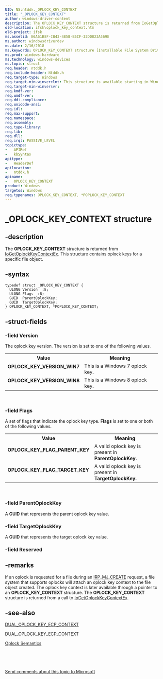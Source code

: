 ```yaml
---
UID: NS:ntddk._OPLOCK_KEY_CONTEXT
title: "_OPLOCK_KEY_CONTEXT"
author: windows-driver-content
description: The OPLOCK_KEY_CONTEXT structure is returned from IoGetOplockKeyContextEx. This structure contains oplock keys for a specific file object.
old-location: ifsk\oplock_key_context.htm
old-project: ifsk
ms.assetid: E6A61B8F-CB43-4858-B5CF-32DD022A569E
ms.author: windowsdriverdev
ms.date: 2/16/2018
ms.keywords: OPLOCK_KEY_CONTEXT structure [Installable File System Drivers], *POPLOCK_KEY_CONTEXT, POPLOCK_KEY_CONTEXT, OPLOCK_KEY_FLAG_TARGET_KEY, ifsk.oplock_key_context, OPLOCK_KEY_CONTEXT, ntddk/POPLOCK_KEY_CONTEXT, OPLOCK_KEY_VERSION_WIN8, POPLOCK_KEY_CONTEXT structure pointer [Installable File System Drivers], OPLOCK_KEY_FLAG_PARENT_KEY, ntddk/OPLOCK_KEY_CONTEXT, OPLOCK_KEY_VERSION_WIN7, _OPLOCK_KEY_CONTEXT
ms.prod: windows-hardware
ms.technology: windows-devices
ms.topic: struct
req.header: ntddk.h
req.include-header: Ntddk.h
req.target-type: Windows
req.target-min-winverclnt: This structure is available starting in Windows 8.
req.target-min-winversvr: 
req.kmdf-ver: 
req.umdf-ver: 
req.ddi-compliance: 
req.unicode-ansi: 
req.idl: 
req.max-support: 
req.namespace: 
req.assembly: 
req.type-library: 
req.lib: 
req.dll: 
req.irql: PASSIVE_LEVEL
topictype:
-	APIRef
-	kbSyntax
apitype:
-	HeaderDef
apilocation:
-	ntddk.h
apiname:
-	OPLOCK_KEY_CONTEXT
product: Windows
targetos: Windows
req.typenames: OPLOCK_KEY_CONTEXT, *POPLOCK_KEY_CONTEXT
---
```


# _OPLOCK_KEY_CONTEXT structure


## -description


The <b>OPLOCK_KEY_CONTEXT</b> structure is returned from <a href="..\ntddk\nf-ntddk-iogetoplockkeycontextex.md">IoGetOplockKeyContextEx</a>. This structure contains oplock keys for a specific file object.


## -syntax


````
typedef struct _OPLOCK_KEY_CONTEXT {
  ULONG Version  :8;
  ULONG Flags  :8;
  GUID  ParentOplockKey;
  GUID  TargetOplockKey;
} OPLOCK_KEY_CONTEXT, *POPLOCK_KEY_CONTEXT;
````


## -struct-fields




### -field Version

The oplock key version. The version is set to one of the following values.

<table>
<tr>
<th>Value</th>
<th>Meaning</th>
</tr>
<tr>
<td width="40%"><a id="OPLOCK_KEY_VERSION_WIN7"></a><a id="oplock_key_version_win7"></a><dl>
<dt><b>OPLOCK_KEY_VERSION_WIN7</b></dt>
</dl>
</td>
<td width="60%">
This is a Windows 7 oplock key.

</td>
</tr>
<tr>
<td width="40%"><a id="OPLOCK_KEY_VERSION_WIN8"></a><a id="oplock_key_version_win8"></a><dl>
<dt><b>OPLOCK_KEY_VERSION_WIN8</b></dt>
</dl>
</td>
<td width="60%">
This is a Windows 8 oplock key.

</td>
</tr>
</table>
 


### -field Flags

A set of flags that indicate the oplock key type. <b>Flags</b> is set to one or both of the following values.

<table>
<tr>
<th>Value</th>
<th>Meaning</th>
</tr>
<tr>
<td width="40%"><a id="OPLOCK_KEY_FLAG_PARENT_KEY"></a><a id="oplock_key_flag_parent_key"></a><dl>
<dt><b>OPLOCK_KEY_FLAG_PARENT_KEY</b></dt>
</dl>
</td>
<td width="60%">
A valid oplock key is present in <b>ParentOplockKey.</b>

</td>
</tr>
<tr>
<td width="40%"><a id="OPLOCK_KEY_FLAG_TARGET_KEY"></a><a id="oplock_key_flag_target_key"></a><dl>
<dt><b>OPLOCK_KEY_FLAG_TARGET_KEY</b></dt>
</dl>
</td>
<td width="60%">
A valid oplock key is present in <b>TargetOplockKey.</b>

</td>
</tr>
</table>
 


### -field ParentOplockKey

A <b>GUID</b>  that represents the parent oplock  key value.


### -field TargetOplockKey

A <b>GUID</b>  that represents the target oplock  key value.


### -field Reserved

 




## -remarks



If an oplock is requested for a file during an <a href="https://msdn.microsoft.com/library/windows/hardware/ff548630">IRP_MJ_CREATE</a> request, a file system that supports oplocks   will attach an oplock key context to the file object created. The oplock key  context is later available through a pointer to an <b>OPLOCK_KEY_CONTEXT</b> structure.  The <b>OPLOCK_KEY_CONTEXT</b> structure is returned from a call to <a href="..\ntddk\nf-ntddk-iogetoplockkeycontextex.md">IoGetOplockKeyContextEx</a>.




## -see-also

<a href="https://msdn.microsoft.com/library/windows/hardware/hh406392">DUAL_OPLOCK_KEY_ECP_CONTEXT</a>



<a href="https://msdn.microsoft.com/library/windows/hardware/hh406392">DUAL_OPLOCK_KEY_ECP_CONTEXT</a>



<a href="https://msdn.microsoft.com/5cbbfecc-2182-40f6-9f54-a8146c1f663f">Oplock Semantics</a>



 

 

<a href="mailto:wsddocfb@microsoft.com?subject=Documentation%20feedback [ifsk\ifsk]:%20OPLOCK_KEY_CONTEXT structure%20 RELEASE:%20(2/16/2018)&amp;body=%0A%0APRIVACY STATEMENT%0A%0AWe use your feedback to improve the documentation. We don't use your email address for any other purpose, and we'll remove your email address from our system after the issue that you're reporting is fixed. While we're working to fix this issue, we might send you an email message to ask for more info. Later, we might also send you an email message to let you know that we've addressed your feedback.%0A%0AFor more info about Microsoft's privacy policy, see http://privacy.microsoft.com/en-us/default.aspx." title="Send comments about this topic to Microsoft">Send comments about this topic to Microsoft</a>

